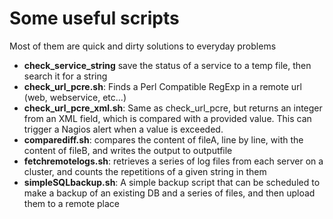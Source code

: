 # Some useful scripts
Most of them are quick and dirty solutions to everyday problems

 * __check_service_string__ save the status of a service to a temp file, then search it for a string
 * __check_url_pcre.sh__: Finds a Perl Compatible RegExp in a remote url (web, webservice, etc...)
 * __check_url_pcre_xml.sh__: Same as check_url_pcre, but returns an integer from an XML field, which is compared with a provided value. This can trigger a Nagios alert when a value is exceeded.   
 * __comparediff.sh__: compares the content of fileA, line by line, with the content of fileB, and writes the output to outputfile
 * __fetchremotelogs.sh__: retrieves a series of log files from each server on a cluster, and counts the repetitions of a given string in them
 * __simpleSQLbackup.sh__: A simple backup script that can be scheduled to make a backup of an existing DB and a series of files, and then upload them to a remote place
